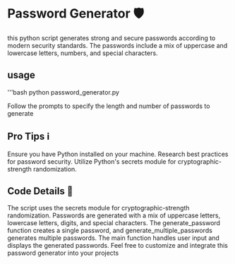 # Password Generator 🛡️

this python script generates strong and secure passwords according to modern security standards. The passwords include a mix of uppercase and lowercase letters, numbers, and special characters.

## usage

'''bash
python password_generator.py

Follow the prompts to specify the length and number of passwords to generate 
## Pro Tips ℹ️
Ensure you have Python installed on your machine.
Research best practices for password security.
Utilize Python's secrets module for cryptographic-strength randomization.
## Code Details 🧾
The script uses the secrets module for cryptographic-strength randomization.
Passwords are generated with a mix of uppercase letters, lowercase letters, digits, and special characters.
The generate_password function creates a single password, and generate_multiple_passwords generates multiple passwords.
The main function handles user input and displays the generated passwords.
Feel free to customize and integrate this password generator into your projects
